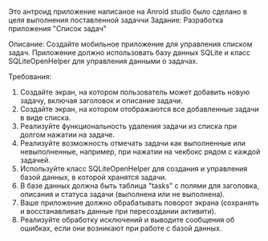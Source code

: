 Это антроид приложение написаное на Anroid studio было сделано в целя выполнения поставленной задаччи
Задание: Разработка приложения "Список задач"

Описание:
Создайте мобильное приложение для управления списком задач. Приложение должно использовать базу данных SQLite и класс SQLiteOpenHelper для управления данными о задачах.

Требования:
1. Создайте экран, на котором пользователь может добавить новую задачу, включая заголовок и описание задачи.
2. Создайте экран, на котором отображаются все добавленные задачи в виде списка.
3. Реализуйте функциональность удаления задачи из списка при долгом нажатии на задаче.
4. Реализуйте возможность отмечать задачи как выполненные или невыполненные, например, при нажатии на чекбокс рядом с каждой задачей.
5. Используйте класс SQLiteOpenHelper для создания и управления базой данных, в которой хранятся задачи.
6. В базе данных должна быть таблица "tasks" с полями для заголовка, описания и статуса задачи (выполнена или не выполнена).
7. Ваше приложение должно обрабатывать поворот экрана (сохранять и восстанавливать данные при пересоздании активити).
8. Реализуйте обработку исключений и выводите сообщения об ошибках, если они возникают при работе с базой данных.

